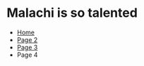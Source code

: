 <h1> Malachi is so talented</h1>

<ul class="breadcrumb">
  <li><a href="https://luciapusateri.github.io/test/index.html">Home</a></li>
  <li><a href="page2.html">Page 2</a></li>
  <li><a href="page3.html">Page 3</a></li>
  <li>Page 4</li>
